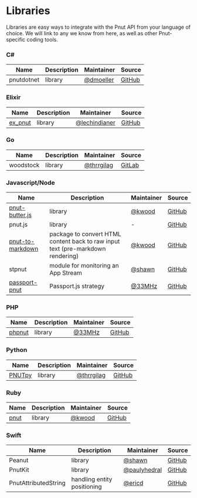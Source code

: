 # Libraries

Libraries are easy ways to integrate with the Pnut API from your language of choice. We will link to any we know from here, as well as other Pnut-specific coding tools.


### C&#35;

Name|Description|Maintainer|Source
-|-|-|-
pnutdotnet|library|[@dmoeller](https://pnut.io/@dmoeller)|[GitHub](https://github.com/dwmoeller1/pnutdotnet)


### Elixir

Name|Description|Maintainer|Source
-|-|-|-
[ex_pnut](https://hex.pm/packages/ex_pnut)|library|[@lechindianer](https://pnut.io/@lechindianer)|[GitHub](https://github.com/Lechindianer/ex_pnut)


### Go

Name|Description|Maintainer|Source
-|-|-|-
woodstock|library|[@thrrgilag](https://pnut.io/@thrrgilag)|[GitLab](https://gitlab.dreamfall.space/thrrgilag/woodstock)


### Javascript/Node

Name|Description|Maintainer|Source
-|-|-|-
[pnut-butter.js](https://www.npmjs.com/package/pnut-butter)|library|[@kwood](https://pnut.io/@kwood)|[GitHub](https://github.com/kaiwood/pnut-butter)
pnut.js|library|-|[GitHub](https://github.com/pnut-api/pnut.js)
[pnut-to-markdown](https://www.npmjs.com/package/pnut-to-markdown)|package to convert HTML content back to raw input text (pre-markdown rendering)|[@kwood](https://pnut.io/@kwood)|[GitHub](https://github.com/kaiwood/pnut-to-markdown)
stpnut|module for monitoring an App Stream|[@shawn](https://pnut.io/@shawn)|[GitHub](https://github.com/shawnthroop/stpnut)
[passport-pnut](https://www.npmjs.com/package/passport-pnut)|Passport.js strategy|[@33MHz](https://pnut.io/@kwood)|[GitHub](https://github.com/33mhz/passport-pnut)


### PHP

Name|Description|Maintainer|Source
-|-|-|-
[phpnut](https://packagist.org/packages/pnut-api/phpnut)|library|[@33MHz](https://pnut.io/@33mhz)|[GitHub](https://github.com/pnut-api/phpnut)


### Python

Name|Description|Maintainer|Source
-|-|-|-
[PNUTpy](https://pypi.org/project/pnutpy/)|library|[@thrrgilag](https://pnut.io/@thrrgilag)|[GitHub](https://github.com/pnut-api/PNUTpy)


### Ruby

Name|Description|Maintainer|Source
-|-|-|-
[pnut](https://rubygems.org/gems/pnut)|library|[@kwood](https://pnut.io/@kwood)|[GitHub](https://github.com/kaiwood/pnut-ruby)


### Swift

Name|Description|Maintainer|Source
-|-|-|-
Peanut|library|[@shawn](https://pnut.io/@shawn)|[GitHub](https://github.com/shawnthroop/Peanut)
PnutKit|library|[@paulyhedral](https://pnut.io/@paulyhedral)|[GitHub](https://github.com/exsortis/PnutKit)
PnutAttributedString|handling entity positioning|[@ericd](https://pnut.io/@ericd)|[GitHub](https://github.com/ericdke/PnutAttributedString)